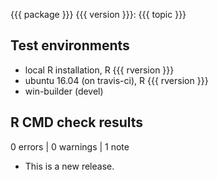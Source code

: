 {{{ package }}} {{{ version }}}: {{{ topic }}}

## Test environments

* local R installation, R {{{ rversion }}}
* ubuntu 16.04 (on travis-ci), R {{{ rversion }}}
* win-builder (devel)

## R CMD check results

0 errors | 0 warnings | 1 note

* This is a new release.
